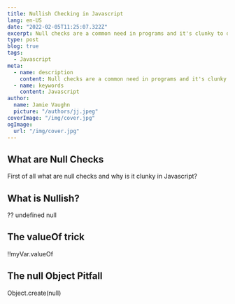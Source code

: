 ```yaml
---
title: Nullish Checking in Javascript
lang: en-US
date: "2022-02-05T11:25:07.322Z"
excerpt: Null checks are a common need in programs and it's clunky to do them in Javascript, unless you use the "valueOf" trick
type: post
blog: true
tags:
  - Javascript
meta:
  - name: description
    content: Null checks are a common need in programs and it's clunky to do them in Javascript, unless you use the "valueOf" trick
  - name: keywords
    content: Javascript
author:
  name: Jamie Vaughn
  picture: "/authors/jj.jpeg"
coverImage: "/img/cover.jpg"
ogImage:
  url: "/img/cover.jpg"
---
```


## What are Null Checks

First of all what are null checks and why is it clunky in Javascript?

## What is Nullish?

??
undefined
null

## The valueOf trick

!!myVar.valueOf

## The null Object Pitfall

Object.create(null)
